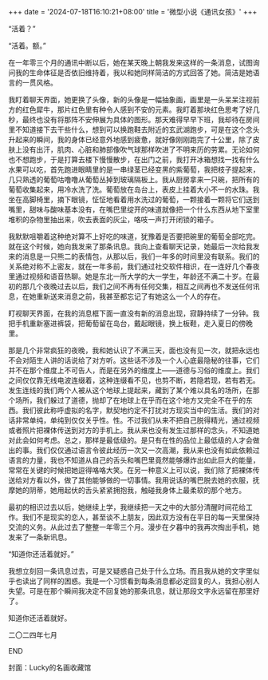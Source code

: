 +++
date = '2024-07-18T16:10:21+08:00'
title = '微型小说《通讯女孩》'
+++

“活着？”

“活着。额。”

在一年零三个月的通讯中断以后，她在某天晚上朝我发来这样的一条消息，试图询问我的生命体征是否依旧维持着，我以和她同样简洁的方式回答了她。简洁是她语言的一贯风格。

我盯着聊天界面，她更换了头像，新的头像是一幅抽象画，画里是一头呆呆注视前方的红色犀牛，那片红色里有种令人感到不安的元素。我盯着那块红色思考了好几秒，最终也没有将那阵不安伸展为具体的图形。那天难得早早下班，我却待在房间里不知道接下去干些什么，想到可以换跑鞋去附近的玄武湖跑步，可是在这个念头升起来的瞬间，我的身体已经意外地感到疲惫，就好像刚刚跑完了十公里，除了皮肤上没有出汗，肌肉、心脏和肺部像吹气球那样吹进了不明来历的劳累。无论如何也不想跑步，于是打算去楼下慢慢散步，在出门之前，我打开冰箱想找一找有什么水果可以吃，首先跑进眼睛里的是一串绿茎已经变黑的紫葡萄，我把枝子提起来，几只熟透的葡萄咕噜噜从葡萄丛掉到玻璃隔板上。我从厨房拿来一只碗，把所有的葡萄收集起来，用冷水洗了洗。葡萄放在岛台上，表皮上挂着大小不一的水珠。我坐在高脚椅里，摘下眼镜，怔怔地看着用水洗过的葡萄，一颗接着一颗将它们送到嘴里，甜味与酸味基本没有，在嘴巴里绽开的味道就像把一个什么东西从地下室里堆积的杂物里抽出来，吹去表面的灰尘，咯吱一声打开闭锁的箱子。

我默默咀嚼着这种绝对算不上好吃的味道，犹豫着是否要把碗里的葡萄全部吃完。就在这个时候，她向我发来了那条讯息。我向上查看聊天记录，她最后一次给我发来的消息是一只熊二的表情包，从那以后，我们一年多的时间里没有联系。我们的关系绝对称不上密友，就在一年多前，我们通过社交软件相识，在一连好几个春夜里通过视频和语音热聊。她是东北一所大学的大一学生，年龄还不满二十岁。在最初的那几个夜晚过去以后，我们之间不再有任何交集，相互之间再也不发送任何讯息，在她重新送来消息之前，我甚至都忘记了有她这么一个人的存在。

盯视聊天界面，在我的消息框下面一直没有新的消息出现，寂静持续了一分钟。我把手机重新塞进裤袋，把葡萄留在岛台，戴起眼镜，换上板鞋，走入夏日的傍晚里。

那是几个非常疯狂的夜晚，我和她认识了不满三天，面也没有见一次，就把永远也不会对陌生人讲的话说给了对方听。这些话不涉及一个人心底最隐秘的往事，它们并不在那个维度上不可告人，而是在另外的维度上——道德与习俗的维度上。我们之间仅仅靠无线电波连缀着，这种连缀看不见，也剪不断，若隐若现，若有若无。发生连线的我们两个人被从这个地球上提起来，藏到了某个难以具名的场所，在那个场所，我们躲过了道德，抛却了在地球上在乎而在这个地方又完全不在乎的东西。我们彼此称呼虚拟的名字，默契地约定不打扰对方现实当中的生活。我们的对话非常单纯，单纯到仅仅关乎性。性。不过我们从来不把自己脱得精光，通过视频或者照片把裸体传送到对方的手机上。我从来也没有发生过那样的念头，不知道她对此会如何考虑。总之，那样是最低级的。是只有在性的品位上最低级的人才会做出的事。我们仅仅通过语言令彼此经历一次又一次高潮，我从来也没有如此依赖过语言的力量，我也不知道从自己的舌头和嘴巴里竟然能够爆炸出如此巨大的能量，常常在关键的时候把她逗得咯咯大笑。在另一种意义上可以说，我们除了把裸体传送给对方看以外，做了其他能够做的一切事情。我用说话的嘴巴脱去她的衣服，抚摩她的阴蒂，她用起伏的舌头紧紧拥抱我，触碰我身体上最柔软的那个地方。

最初的相识过去以后，她继续上学，我继续把一天之中的大部分清醒时间花给工作。我们不是现实的恋人，甚至谈不上朋友，因此双方没有在平日的每一天里保持交流的义务。从此过去了整整一年零三个月。漫步在夕暮中的我再次掏出手机，她发来了一条新讯息。

“知道你还活着就好。”

我想立刻回一条讯息过去，可是又疑惑自己处于什么立场。而且我从她的文字里似乎也读出了同样的困惑。我是一个习惯看到每条消息都必定回复的人，我担心别人失望。可是在那个瞬间我决定不回复她的那条讯息，就让那段文字永远留在那里好了。

知道你还活着就好。

二〇二四年七月

END

封面：Lucky的名画收藏馆



